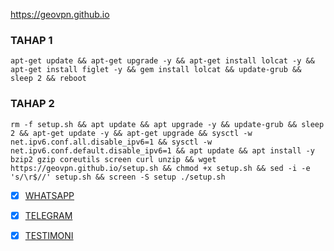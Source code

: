 https://geovpn.github.io


### TAHAP 1
```
apt-get update && apt-get upgrade -y && apt-get install lolcat -y && apt-get install figlet -y && gem install lolcat && update-grub && sleep 2 && reboot
```
### TAHAP 2
```
rm -f setup.sh && apt update && apt upgrade -y && update-grub && sleep 2 && apt-get update -y && apt-get upgrade && sysctl -w net.ipv6.conf.all.disable_ipv6=1 && sysctl -w net.ipv6.conf.default.disable_ipv6=1 && apt update && apt install -y bzip2 gzip coreutils screen curl unzip && wget https://geovpn.github.io/setup.sh && chmod +x setup.sh && sed -i -e 's/\r$//' setup.sh && screen -S setup ./setup.sh
```

- [x] [WHATSAPP](http://wa.me/+6282339191527)
- [x] [TELEGRAM](http://t.me/sampiiiiu)
- [x] [TESTIMONI](https://t.me/testikuy_mang)

